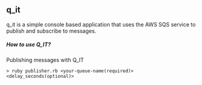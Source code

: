 ## q_it

q_it is a simple console based application that uses the AWS SQS service to publish and subscribe to messages.

##### How to use Q_IT? 
Publishing messages with Q_IT

```
> ruby publisher.rb <your-queue-name(required)> <delay_seconds(optional)>
```
